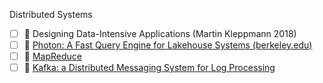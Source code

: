 Distributed Systems
- [ ] 📖 Designing Data-Intensive Applications (Martin Kleppmann 2018)
- [ ] 📄 [Photon: A Fast Query Engine for Lakehouse Systems (berkeley.edu)](https://people.eecs.berkeley.edu/~matei/papers/2022/sigmod_photon.pdf)
- [ ] 📄 [MapReduce]([https://pdos.csail.mit.edu/6.824/papers/mapreduce.pdf](https://static.googleusercontent.com/media/research.google.com/en//archive/mapreduce-osdi04.pdf)https://static.googleusercontent.com/media/research.google.com/en//archive/mapreduce-osdi04.pdf)
- [ ] 📄 [Kafka: a Distributed Messaging System for Log Processing](https://cs.uwaterloo.ca/~ssalihog/courses/papers/netdb11-final12.pdf)
